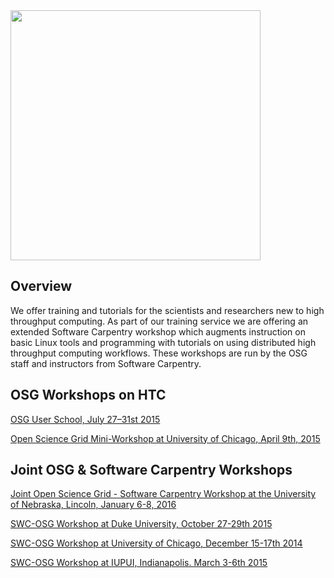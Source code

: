 
[title]: - "Joint Software Carpentry and OSG Workshops"

<img src="https://raw.githubusercontent.com/OSGConnect/connectbook/master/assets/osg-swc-300ppi.jpg" width="400" />

## Overview 

We offer training and tutorials for the scientists and researchers new to high throughput computing. As part of our training service we are offering an extended Software Carpentry workshop which augments instruction on basic Linux tools and programming with tutorials on using distributed high throughput computing workflows. These workshops are run by the OSG staff and instructors from Software Carpentry.


## OSG Workshops on HTC

[OSG User School, July 27–31st 2015](https://twiki.opensciencegrid.org/bin/view/Education/OSGUserSchool2015)

[Open Science Grid Mini-Workshop at University of Chicago, April 9th,  2015](http://swc-osg-workshop.github.io/MiniOSG-2015-04-09-UChicago/index.html)

## Joint OSG & Software Carpentry Workshops

[Joint Open Science Grid - Software Carpentry Workshop at the University of Nebraska, Lincoln, January 6-8, 2016](http://swc-osg-workshop.github.io/2016-01-06-UNL/)

[SWC-OSG Workshop at Duke University, October 27-29th 2015](http://swc-osg-workshop.github.io/2015-10-27-duke/index.html)

[SWC-OSG Workshop at University of Chicago, December 15-17th 2014](http://swc-osg-workshop.github.io/2014-12-15-UChicago/)

[SWC-OSG Workshop at IUPUI, Indianapolis. March 3-6th 2015](http://swc-osg-workshop.github.io/2015-03-03-iupui/index.html)


